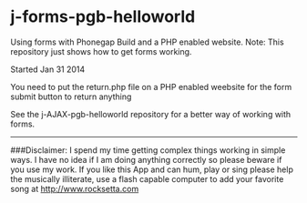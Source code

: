 j-forms-pgb-helloworld
======================

Using forms with Phonegap Build and a PHP enabled website. Note: This repository just shows how to get forms working.


Started Jan 31 2014


You need to put the return.php file on a PHP enabled weebsite for the form submit button to return anything


See the j-AJAX-pgb-helloworld repository for a better way of working with forms.





************************************************************************************************************

###Disclaimer: I spend my time getting complex things working in simple ways. I have no idea if I am doing anything correctly so please beware if you use my work. If you like this App and can hum, play or sing please help the musically illiterate, use a flash capable computer to add your favorite song at http://www.rocksetta.com 

